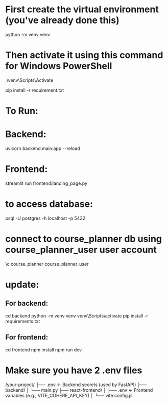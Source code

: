 # First create the virtual environment (you've already done this)

python -m venv venv

# Then activate it using this command for Windows PowerShell

.\venv\Scripts\Activate

pip install -r requirement.txt

# To Run:

# Backend:

uvicorn backend.main:app --reload

# Frontend:

streamlit run frontend/landing_page.py

# to access database:

psql -U postgres -h localhost -p 5432

# connect to course_planner db using course_planner_user user account

\c course_planner course_planner_user

# update:

## For backend:

cd backend
python -m venv venv
venv\Scripts\activate
pip install -r requirements.txt

## For frontend:

cd frontend
npm install
npm run dev

# Make sure you have 2 .env files

/your-project/
├── .env ← Backend secrets (used by FastAPI)
├── backend/
│ └── main.py
├── react-frontend/
│ ├── .env ← Frontend variables (e.g., VITE_COHERE_API_KEY)
│ └── vite.config.js
